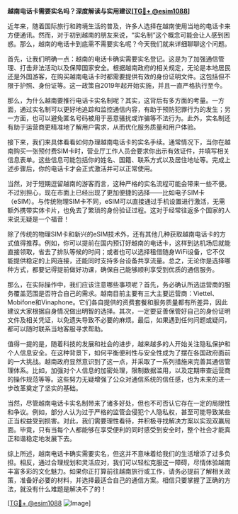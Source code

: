 **越南电话卡需要实名吗？深度解读与实用建议[[TG💪+ @esim1088](https://t.me/s/esim1088)]**

近年来，随着国际旅行和跨境生活的普及，许多人选择在越南使用当地的电话卡来方便通讯。然而，对于初到越南的朋友来说，“实名制”这个概念可能会让人感到困惑。那么，越南的电话卡到底需不需要实名呢？今天我们就来详细聊聊这个问题。

首先，让我们明确一点：越南的电话卡确实需要实名登记。这是为了加强通信管理、打击非法活动以及保障国家安全。根据越南政府的相关规定，无论是本地居民还是外国游客，在购买越南电话卡时都需要提供有效的身份证明文件。这包括但不限于护照、身份证等。这一政策自2019年起开始实施，并且一直严格执行至今。

那么，为什么越南要推行电话卡实名制呢？其实，这背后有多方面的考量。一方面，通过实名制可以更好地追踪和监控通信内容，有助于预防犯罪行为的发生；另一方面，也可以避免匿名号码被用于恶意骚扰或诈骗等不法行为。此外，实名制还有助于运营商更精准地了解用户需求，从而优化服务质量和用户体验。

接下来，我们来具体看看如何办理越南电话卡的实名手续。通常情况下，当你在越南购买一张预付费SIM卡时，营业厅工作人员会要求你出示有效证件，并填写相关信息表单。这些信息可能包括你的姓名、国籍、联系方式以及居住地址等。完成上述步骤后，你的电话卡才会正式激活并可以正常使用。

当然，对于短期逗留越南的游客而言，这种严格的实名流程可能会带来一些不便。不过别担心，现在市面上已经出现了更加便捷的选择——比如电子SIM卡（eSIM）。与传统物理SIM卡不同，eSIM可以直接通过手机设置进行激活，无需额外携带实体卡片，也免去了繁琐的身份验证过程。这对于经常往返多个国家的人来说无疑是一个福音！

除了传统的物理SIM卡和新兴的eSIM技术外，还有其他几种获取越南电话卡的方式值得推荐。例如，你可以提前在国内预订好越南的电话卡，这样到达机场后就能直接领取，省去了排队等候的时间；或者也可以选择租借随身WiFi设备，它不仅能提供稳定的上网连接，还能同时支持多台设备共享流量。总之，无论你是选择哪种方式，都要记得提前做好功课，确保自己能够顺利享受到优质的通信服务。

那么，在实际操作中，我们应该注意哪些事项呢？首先，务必确认所选运营商的服务覆盖范围是否符合自己的需求。越南目前主要有三大主要运营商：Viettel、Mobifone和Vinaphone。它们各自提供的资费套餐和服务质量都有所差异，因此建议大家根据自身情况做出明智的选择。其次，一定要妥善保管好自己的身份证明文件及相关凭证，以免遗失导致不必要的麻烦。最后，如果遇到任何问题或疑问，都可以随时联系当地客服寻求帮助。

值得一提的是，随着科技的发展和社会的进步，越来越多的人开始关注隐私保护和个人信息安全。在这种背景下，如何平衡便利性与安全性成为了摆在各国政府面前的一大挑战。越南政府显然意识到了这一点，并采取了一系列措施来完善其通信管理体系。比如，加强对个人信息的加密处理，限制数据滥用，以及定期审查运营商的操作规范等等。这些努力无疑增强了公众对通信系统的信任感，也为未来的进一步改革奠定了坚实的基础。

当然，尽管越南电话卡实名制带来了诸多好处，但也不可否认它存在一定的局限性和争议。例如，部分人认为过于严格的监管会侵犯个人隐私权，甚至可能导致某些正当权益受到损害。对此，我们需要理性看待，并积极寻找解决方案以实现双赢局面。毕竟，只有当每个人都能够在享受便利的同时感受到安全时，整个社会才能真正和谐稳定地发展下去。

综上所述，越南电话卡确实需要实名，但这并不意味着给我们的生活增添了过多负担。相反，通过合理规划和灵活应对，我们可以轻松克服这一障碍，尽情体验越南丰富多彩的文化魅力。如果你正打算前往越南旅行或工作，请务必提前了解相关政策，准备好必要的材料，并选择最适合自己的通信方案。相信只要掌握了正确的方法，就没有什么难题是解决不了的！

[[TG💪+ @esim1088](https://t.me/s/esim1088) ![Image](https://i.postimg.cc/4NQfJmqS/Snipaste-2025-05-13-00-14-12.png)]